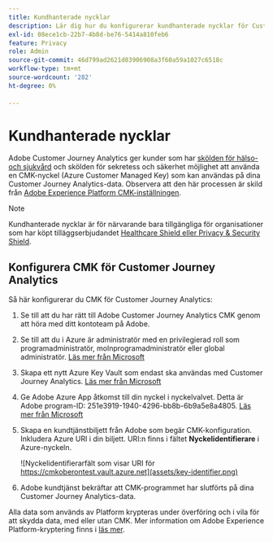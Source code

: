 ```yaml
---
title: Kundhanterade nycklar
description: Lär dig hur du konfigurerar kundhanterade nycklar för Customer Journey Analytics.
exl-id: 08ece1cb-22b7-4b8d-be76-5414a810feb6
feature: Privacy
role: Admin
source-git-commit: 46d799ad2621d83906908a3f60a59a1027c6518c
workflow-type: tm+mt
source-wordcount: '282'
ht-degree: 0%

---
```


# Kundhanterade nycklar

Adobe Customer Journey Analytics ger kunder som har [skölden för hälso- och sjukvård](https://www.adobe.com/trust/compliance/hipaa-ready.html) och skölden för sekretess och säkerhet möjlighet att använda en CMK-nyckel (Azure Customer Managed Key) som kan användas på dina Customer Journey Analytics-data.  Observera att den här processen är skild från [Adobe Experience Platform CMK-inställningen](https://experienceleague.adobe.com/docs/experience-platform/landing/governance-privacy-security/customer-managed-keys.html).

>[!NOTE]
>
>Kundhanterade nycklar är för närvarande bara tillgängliga för organisationer som har köpt tilläggserbjudandet [Healthcare Shield eller Privacy &amp; Security Shield](https://experienceleague.adobe.com/docs/customer-data-management-voices-events/events/governance/healthcare-shield.html).

## Konfigurera CMK för Customer Journey Analytics

Så här konfigurerar du CMK för Customer Journey Analytics:

1. Se till att du har rätt till Adobe Customer Journey Analytics CMK genom att höra med ditt kontoteam på Adobe.
1. Se till att du i Azure är administratör med en privilegierad roll som programadministratör, molnprogramadministratör eller global administratör. [Läs mer från Microsoft](https://learn.microsoft.com/en-us/azure/active-directory/roles/permissions-reference)
1. Skapa ett nytt Azure Key Vault som endast ska användas med Customer Journey Analytics. [Läs mer från Microsoft](https://learn.microsoft.com/en-us/azure/key-vault/general/)
1. Ge Adobe Azure App åtkomst till din nyckel i nyckelvalvet. Detta är Adobe program-ID: 251e3919-1940-4296-bb8b-6b9a5e8a4805. [Läs mer från Microsoft](https://learn.microsoft.com/en-us/azure/storage/common/customer-managed-keys-configure-cross-tenant-existing-account?toc=%2Fazure%2Fstorage%2Fblobs%2Ftoc.json&amp;tabs=powershell-preview%2Cazure-portal#the-customer-grants-the-service-providers-app-access-to-the-key-in-the-key-vault)
1. Skapa en kundtjänstbiljett från Adobe som begär CMK-konfiguration. Inkludera Azure URI i din biljett. URI:n finns i fältet **Nyckelidentifierare** i Azure-nyckeln.

   ![Nyckelidentifierarfält som visar URI för https://cmkoberontest.vault.azure.net](assets/key-identifier.png)

1. Adobe kundtjänst bekräftar att CMK-programmet har slutförts på dina Customer Journey Analytics-data.

Alla data som används av Platform krypteras under överföring och i vila för att skydda data, med eller utan CMK. Mer information om Adobe Experience Platform-kryptering finns i [läs mer](https://experienceleague.adobe.com/docs/experience-platform/landing/governance-privacy-security/encryption.html).
